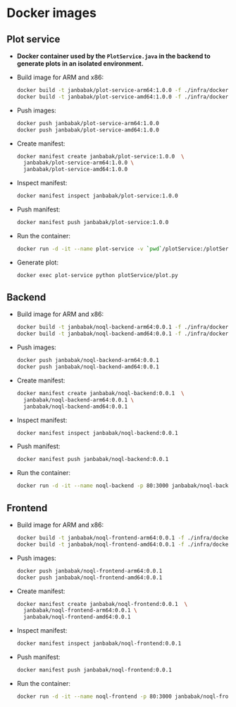 # Docker images

## Plot service

- **Docker container used by the `PlotService.java` in the backend to generate plots in an isolated environment.**

- Build image for ARM and x86:
  ```bash
  docker build -t janbabak/plot-service-arm64:1.0.0 -f ./infra/dockerImages/plotService.Dockerfile --platform linux/arm64 .
  docker build -t janbabak/plot-service-amd64:1.0.0 -f ./infra/dockerImages/plotService.Dockerfile --platform linux/amd64 .
  ```

- Push images:
  ```bash
  docker push janbabak/plot-service-arm64:1.0.0
  docker push janbabak/plot-service-amd64:1.0.0
  ```

- Create manifest:
  ```bash
  docker manifest create janbabak/plot-service:1.0.0  \
    janbabak/plot-service-arm64:1.0.0 \
    janbabak/plot-service-amd64:1.0.0
  ```

- Inspect manifest:
  ```bash
  docker manifest inspect janbabak/plot-service:1.0.0
  ```

- Push manifest:
  ```bash
  docker manifest push janbabak/plot-service:1.0.0
  ```

- Run the container:
  ```bash
  docker run -d -it --name plot-service -v `pwd`/plotService:/plotService janbabak/plot-service:1.0.0
  ```
- Generate plot:
  ```bash
  docker exec plot-service python plotService/plot.py
  ```

## Backend

- Build image for ARM and x86:
  ```bash
  docker build -t janbabak/noql-backend-arm64:0.0.1 -f ./infra/dockerImages/backend.Dockerfile --platform linux/arm64 .
  docker build -t janbabak/noql-backend-amd64:0.0.1 -f ./infra/dockerImages/backend.Dockerfile --platform linux/amd64 .
  ```

- Push images:
  ```bash
  docker push janbabak/noql-backend-arm64:0.0.1
  docker push janbabak/noql-backend-amd64:0.0.1
  ```

- Create manifest:
  ```bash
  docker manifest create janbabak/noql-backend:0.0.1  \
    janbabak/noql-backend-arm64:0.0.1 \
    janbabak/noql-backend-amd64:0.0.1
  ```

- Inspect manifest:
  ```bash
  docker manifest inspect janbabak/noql-backend:0.0.1
  ```

- Push manifest:
  ```bash
  docker manifest push janbabak/noql-backend:0.0.1
  ```

- Run the container:
  ```bash
  docker run -d -it --name noql-backend -p 80:3000 janbabak/noql-backend:0.0.1
  ```

## Frontend
- Build image for ARM and x86:
  ```bash
  docker build -t janbabak/noql-frontend-arm64:0.0.1 -f ./infra/dockerImages/frontend.Dockerfile --platform linux/arm64 .
  docker build -t janbabak/noql-frontend-amd64:0.0.1 -f ./infra/dockerImages/frontend.Dockerfile --platform linux/amd64 .
  ```

- Push images:
  ```bash
  docker push janbabak/noql-frontend-arm64:0.0.1
  docker push janbabak/noql-frontend-amd64:0.0.1
  ```

- Create manifest:
  ```bash
  docker manifest create janbabak/noql-frontend:0.0.1  \
    janbabak/noql-frontend-arm64:0.0.1 \
    janbabak/noql-frontend-amd64:0.0.1
  ```

- Inspect manifest:
  ```bash
  docker manifest inspect janbabak/noql-frontend:0.0.1
  ```

- Push manifest:
  ```bash
  docker manifest push janbabak/noql-frontend:0.0.1
  ```

- Run the container:
  ```bash
  docker run -d -it --name noql-frontend -p 80:3000 janbabak/noql-frontend:0.0.1
  ```